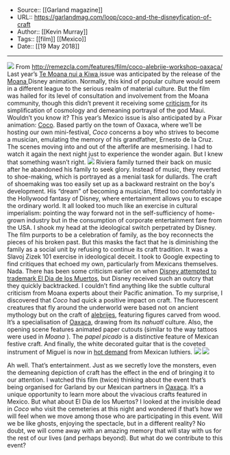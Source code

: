 ﻿
  * Source:: [[Garland magazine]]
  * URL:: https://garlandmag.com/loop/coco-and-the-disneyfication-of-craft
  * Author:: [[Kevin Murray]]
  * Tags:: [[film]] [[Mexico]]
  * Date:: [[19 May 2018]]


* * *
[![](https://garlandmag.com/wp-content/uploads/2018/05/Coco-Alebrijes-1024x429.jpg)](https://garlandmag.com/wp-content/uploads/2018/05/Coco-Alebrijes.jpg)
From http://remezcla.com/features/film/coco-alebrije-workshop-oaxaca/
Last year’s [Te Moana nui a Kiwa ](https://garlandmag.com/issue-9/)issue was anticipated by the release of the [Moana ](https://en.wikipedia.org/wiki/Moana_\(2016_film\))Disney animation. Normally, this kind of popular culture would seem in a different league to the serious realm of material culture. But the film was hailed for its level of consultation and involvement from the Moana community, though this didn’t prevent it receiving some [criticism ](https://nypost.com/2016/11/30/why-moana-is-drawing-criticism-in-the-south-pacific/)for its simplification of cosmology and demeaning portrayal of the god Maui.
Wouldn’t you know it? This year’s Mexico issue is also anticipated by a Pixar animation: [Coco](https://en.wikipedia.org/wiki/Coco_\(2017_film\)). Based partly on the town of Oaxaca, where we’ll be hosting our own mini-festival, _Coco_ concerns a boy who strives to become a musician, emulating the memory of his grandfather, Ernesto de la Cruz.
The scenes moving into and out of the afterlife are mesmerising. I had to watch it again the next night just to experience the wonder again. But I knew that something wasn’t right.
[![](https://garlandmag.com/wp-content/uploads/2018/05/vlcsnap-2018-05-19-15h37m03s372-1024x427.png)](https://garlandmag.com/wp-content/uploads/2018/05/vlcsnap-2018-05-19-15h37m03s372.png)
Riviera family turned their back on music after he abandoned his family to seek glory. Instead of music, they reverted to shoe-making, which is portrayed as a menial task for dullards. The craft of shoemaking was too easily set up as a backward restraint on the boy's development. His “dream” of becoming a musician, fitted too comfortably in the Hollywood fantasy of Disney, where entertainment allows you to escape the ordinary world. It all looked too much like an exercise in cultural imperialism: pointing the way forward not in the self-sufficiency of home-grown industry but in the consumption of corporate entertainment fare from the USA.
I shook my head at the ideological switch perpetrated by Disney. The film purports to be a celebration of family, as the boy reconnects the pieces of his broken past. But this masks the fact that he is diminishing the family as a social unit by refusing to continue its craft tradition. It was a Slavoj Zizek 101 exercise in ideological deceit.
I took to Google expecting to find critiques that echoed my own, particularly from Mexicans themselves. Nada. There has been some criticism earlier on when [Disney attempted to trademark El Dia de los Muertos](https://www.cnn.com/2013/05/10/us/disney-trademark-day-dead/index.html), but Disney received such an outcry that they quickly backtracked. I couldn’t find anything like the subtle cultural criticism from Moana experts about their Pacific animation.
To my surprise, I discovered that _Coco_ had quick a positive impact on craft. The fluorescent creatures that fly around the underworld were based not on ancient mythology but on the craft of [alebrijes](https://en.wikipedia.org/wiki/Alebrije), featuring figures carved from wood. It’s a specialisation of [Oaxaca](http://remezcla.com/features/film/coco-alebrije-workshop-oaxaca/), drawing from its _nahuatl_ culture. Also, the opening scene features animated paper cutouts (similar to the way tattoos were used in _Moana_ ). The _papel picado_ is a distinctive feature of Mexican festive craft. And finally, the white decorated guitar that is the coveted instrument of Miguel is now in [hot demand](https://www.npr.org/sections/parallels/2018/02/16/586072786/a-guitar-making-town-in-mexico-makes-a-killing-off-the-movie-coco) from Mexican luthiers.
[![](https://garlandmag.com/wp-content/uploads/2018/05/db33c8bc-98bf-40b2-8752-176a437397d2._SR970300_.jpg)](https://garlandmag.com/wp-content/uploads/2018/05/db33c8bc-98bf-40b2-8752-176a437397d2._SR970300_.jpg)
[![](https://garlandmag.com/wp-content/uploads/2018/05/a69ad6136d4e0e94bfcb0e6e47cb6da3-1024x767.jpg)](https://garlandmag.com/wp-content/uploads/2018/05/a69ad6136d4e0e94bfcb0e6e47cb6da3.jpg)
  

 
Ah well. That’s entertainment. Just as we secretly love the monsters, even the demeaning depiction of craft has the effect in the end of bringing it to our attention.
I watched this film (twice) thinking about the event that’s being organised for Garland by our Mexican partners in [Oaxaca](http://garlandmag.com/oaxaca). It’s a unique opportunity to learn more about the vivacious crafts featured in Mexico. But what about El Dia de los Muertos? I looked at the invisible dead in _Coco_ who visit the cemeteries at this night and wondered if that’s how we will feel when we move among those who are participating in this event. Will we be like ghosts, enjoying the spectacle, but in a different reality? No doubt, we will come away with an amazing memory that will stay with us for the rest of our lives (and perhaps beyond). But what do we contribute to this event?
